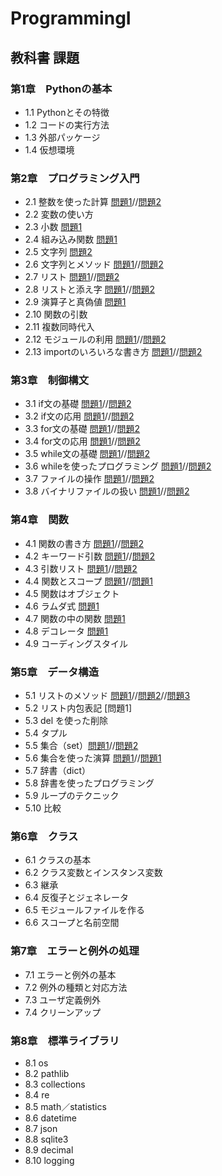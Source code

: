 # ProgrammingI
## 教科書 課題
### 第1章　Pythonの基本
- 1.1 Pythonとその特徴
- 1.2 コードの実行方法
- 1.3 外部パッケージ
- 1.4 仮想環境
### 第2章　プログラミング入門
- 2.1 整数を使った計算 [問題1](./CHAPTER02/Q2_1_1.py)//[問題2](./CHAPTER02/Q2_1_2.py)
- 2.2 変数の使い方
- 2.3 小数  [問題1](./CHAPTER02/Q2_3_1.py)
- 2.4 組み込み関数 [問題1](./CHAPTER02/Q2_4_1.01.py)
- 2.5 文字列 [問題2](./CHAPTER02/Q2_5_2.py)
- 2.6 文字列とメソッド [問題1](,/CHAPTER02/Q2_6_1.py)//[問題2](./CHAPTER02/Q2_6_2.py)
- 2.7 リスト [問題1](./CHAPTER02/Q2_7_1.py)//[問題2](./CHAPTER02/Q2_7_2.py)
- 2.8 リストと添え字 [問題1](./CHAPTER02/Q2_8_1.py)//[問題2](./CHAPTER02/Q2_8_2.py)
- 2.9 演算子と真偽値 [問題1](./CHAPTER02/Q2_9_1.py)
- 2.10 関数の引数
- 2.11 複数同時代入
- 2.12 モジュールの利用  [問題1](./CHAPTER02/Q2_12_1.py)//[問題2](./CHAPTER02/Q2_12_2.py)
- 2.13 importのいろいろな書き方  [問題1](./CHAPTER02/Q2_13_1.py)//[問題2](./CHAPTER02/Q2_13_2.py)
### 第3章　制御構文
- 3.1 if文の基礎  [問題1](./CHAPTER03/Q3_1_1.py)//[問題2](./CHAPTER03/Q3_1_2.py)
- 3.2 if文の応用  [問題1](./CHAPTER03/Q3_2_1.py)//[問題2](./CHAPTER03/Q3_2_2.py)
- 3.3 for文の基礎  [問題1](./CHAPTER03/Q3_3_1.py)//[問題2](./CHAPTER03/Q3_3_2.py)
- 3.4 for文の応用  [問題1](./CHAPTER03/Q3_4_1.py)//[問題2](./CHAPTER03/Q3_4_2.py)
- 3.5 while文の基礎  [問題1](./CHAPTER03/Q3_5_1.py)//[問題2](./CHAPTER03/Q3_5_2.py)
- 3.6 whileを使ったプログラミング  [問題1](./CHAPTER03/Q3_6_1.py)//[問題2](./CHAPTER03/Q3_6_2.py)
- 3.7 ファイルの操作  [問題1](./CHAPTER03/Q3_7_1.py)//[問題2](./CHAPTER03/Q3_7_2.py)
- 3.8 バイナリファイルの扱い  [問題1](./CHAPTER03/Q3_8_1.py)//[問題2](./CHAPTER03/Q3_8_2.py)
### 第4章　関数
- 4.1 関数の書き方 [問題1](./CHAPTER04/Q4_1_1.py)//[問題2](./CHAPTER04/Q4_1_2.py)
- 4.2 キーワード引数 [問題1](./CHAPTER04/Q4_2_1.py)//[問題2](./CHAPTER04/Q4_2_2.py)
- 4.3 引数リスト [問題1](./CHAPTER04/Q4_3_1.py)//[問題2](./CHAPTER04/Q4_3_2.py)
- 4.4 関数とスコープ [問題1](./CHAPTER04/Q4_4_1.py)//[問題1](./CHAPTER04/Q4_4_2.py)
- 4.5 関数はオブジェクト
- 4.6 ラムダ式 [問題1](./CHAPTER04/Q4_6_1.py)
- 4.7 関数の中の関数 [問題1](./CHAPTER04/Q4_7_1.py)
- 4.8 デコレータ [問題1](./CHAPTER04/Q4_8_1.py)
- 4.9 コーディングスタイル
### 第5章　データ構造
- 5.1 リストのメソッド [問題1](./CHAPTER05/Q5_1_1.py)//[問題2](./CHAPTER05/Q5_5_2.py)//[問題3](./CHAPTER05/Q5_5_3.py)
- 5.2 リスト内包表記 [問題1]
- 5.3 del を使った削除
- 5.4 タプル
- 5.5 集合（set）[問題1](./CHAPTER05/Q5_5_1.py)//[問題2](./CHAPTER05/Q5_5_2.py)
- 5.6 集合を使った演算 [問題1](./CHAPTER05/Q5_6_1.py)//[問題1](./CHAPTER05/Q5_6_2.py)
- 5.7 辞書（dict）
- 5.8 辞書を使ったプログラミング
- 5.9 ループのテクニック
- 5.10 比較
### 第6章　クラス
- 6.1 クラスの基本
- 6.2 クラス変数とインスタンス変数
- 6.3 継承
- 6.4 反復子とジェネレータ
- 6.5 モジュールファイルを作る
- 6.6 スコープと名前空間
### 第7章　エラーと例外の処理
- 7.1 エラーと例外の基本
- 7.2 例外の種類と対応方法
- 7.3 ユーザ定義例外
- 7.4 クリーンアップ
### 第8章　標準ライブラリ
- 8.1 os
- 8.2 pathlib
- 8.3 collections
- 8.4 re
- 8.5 math／statistics
- 8.6 datetime
- 8.7 json
- 8.8 sqlite3
- 8.9 decimal
- 8.10 logging
